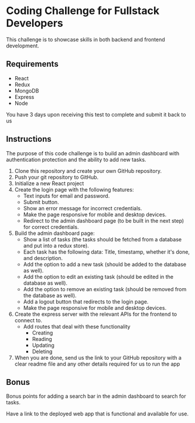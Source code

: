 # Coding Challenge for Fullstack Developers
This challenge is to showcase skills in both backend and frontend development.

## Requirements
- React 
- Redux 
- MongoDB 
- Express
- Node

You have 3 days upon receiving this test to complete and submit it back to us

## Instructions
The purpose of this code challenge is to build an admin dashboard with authentication protection and the ability to add new tasks.

1. Clone this repository and create your own GitHub repository.
2. Push your git repository to GitHub.
3. Initialize a new React project
5. Create the login page with the following features: 
   - Text inputs for email and password.
   - Submit button.
   - Show an error message for incorrect credentials.
   - Make the page responsive for mobile and desktop devices.
   - Redirect to the admin dashboard page (to be built in the next step) for correct credentials.
6. Build the admin dashboard page:
   - Show a list of tasks (the tasks should be fetched from a database and put into a redux store). 
    - Each task has the following data: Title, timestamp, whether it's done, and description.
   - Add the option to add a new task (should be added to the database as well).
   - Add the option to edit an existing task (should be edited in the database as well).
   - Add the option to remove an existing task (should be removed from the database as well).
   - Add a logout button that redirects to the login page. 
   - Make the page responsive for mobile and desktop devices.
7. Create the express server with the relevant APIs for the frontend to connect to. 
   - Add routes that deal with these functionality
       - Creating
       - Reading
       - Updating
       - Deleting 
9. When you are done, send us the link to your GitHub repository with a clear readme file and any other details required for us to run the app

## Bonus
Bonus points for adding a search bar in the admin dashboard to search for tasks. 

Have a link to the deployed web app that is functional and available for use.

